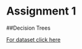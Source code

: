 # Assignment 1
##Decision Trees

[For dataset click here](https://archive.ics.uci.edu/ml/datasets/car+evaluation)
